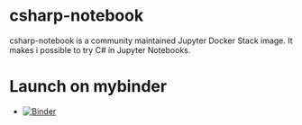 # csharp-notebook

csharp-notebook is a community maintained Jupyter Docker Stack image. It makes i possible to try C# in Jupyter Notebooks.

# Launch on mybinder

* [![Binder](https://mybinder.org/badge_logo.svg)](https://mybinder.org/v2/gh/tlinnet/csharp-notebook/master?filepath=Notebook-examples%2F%09%09%20iCSharp-Sample.ipynb)